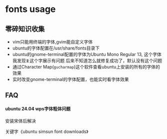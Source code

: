 # fonts usage

## 零碎知识收集
- vim只能用终端的字体,gvim能自定义字体
- ubuntu的字体配置在/usr/share/fonts目录下
- ubuntu的gnome-terminal配置的字体为Ubuntu Mono Regular 13, 这个字体我发现`复`这个字展示有问题
后来不知道怎么就修复成功了，默认没有这个问题
- 通过Character Map(`gucharmap`)这个软件查看ubuntu上安装的所有的字体的效果
- 实时改变gnome-terminal的字体配置，也能实时看字体效果

## FAQ

#### ubuntu 24.04 wps字体粗体问题

安装宋体后解决

关键字《ubuntu simsun font downloads》
